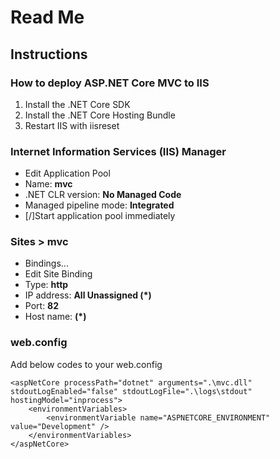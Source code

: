 # Read Me

## Instructions

### How to deploy ASP.NET Core MVC to IIS
1. Install the .NET Core SDK
2. Install the .NET Core Hosting Bundle
3. Restart IIS with iisreset

### Internet Information Services (IIS) Manager
- Edit Application Pool
- Name: **mvc**
- .NET CLR version: **No Managed Code**
- Managed pipeline mode: **Integrated**
- [/]Start application pool immediately

### Sites > mvc
- Bindings...
- Edit Site Binding
- Type: **http**
- IP address: **All Unassigned (*)**
- Port: **82**
- Host name: **(*)**

### web.config
Add below codes to your web.config
```
<aspNetCore processPath="dotnet" arguments=".\mvc.dll" stdoutLogEnabled="false" stdoutLogFile=".\logs\stdout" hostingModel="inprocess">
	<environmentVariables>
		<environmentVariable name="ASPNETCORE_ENVIRONMENT" value="Development" />
	</environmentVariables>
</aspNetCore>
```
